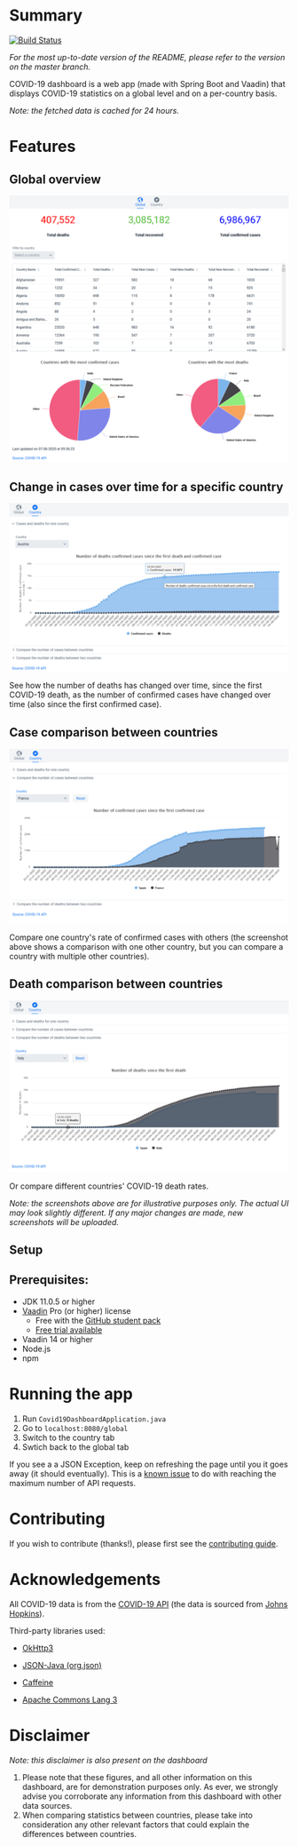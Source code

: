 # Summary

[![Build Status](https://travis-ci.com/knjk04/COVID-19-dashboard.svg?branch=master)](https://travis-ci.com/knjk04/COVID-19-dashboard)

*For the most up-to-date version of the README, please refer to the version on the master branch.*

COVID-19 dashboard is a web app (made with Spring Boot and Vaadin) that displays COVID-19 statistics on a global level 
and on a per-country basis. 

*Note: the fetched data is cached for 24 hours.*

# Features

## Global overview

![Global dashboard](/media/global_dashboard.png)

## Change in cases over time for a specific country

![Country dashboard](/media/cases_and_deaths_one_country.png)

See how the number of deaths has changed over time, since the first COVID-19 death, as the number of confirmed cases
have changed over time (also since the first confirmed case).

## Case comparison between countries

![Case comparison](/media/cases_comparison.png)

Compare one country's rate of confirmed cases with others (the screenshot above shows a comparison with
one other country, but you can compare a country with multiple other countries).

## Death comparison between countries

![Death comparison](/media/deaths_comparison.png)

Or compare different countries' COVID-19 death rates.

*Note: the screenshots above are for illustrative purposes only. The actual UI may look slightly different. 
If any major changes are made, new screenshots will be uploaded.*

## Setup

## Prerequisites:

- JDK 11.0.5 or higher
- [Vaadin](https://vaadin.com/) Pro (or higher) license 
    - Free with the [GitHub student pack](https://education.github.com/pack)
    - [Free trial available](https://vaadin.com/pricing)
- Vaadin 14 or higher
- Node.js
- npm

# Running the app

1. Run `Covid19DashboardApplication.java`
2. Go to `localhost:8080/global`
3. Switch to the country tab
4. Swtich back to the global tab

If you see a a JSON Exception, keep on refreshing the page until you it goes away (it should eventually). This is a [known issue](https://github.com/knjk04/COVID-19-dashboard/issues/5) to do with reaching the maximum number of API requests.

# Contributing

If you wish to contribute (thanks!), please first see the [contributing guide](https://github.com/knjk04/COVID-19-dashboard/blob/master/CONTRIBUTING.md).

# Acknowledgements

All COVID-19 data is from the [COVID-19 API](https://covid19api.com/) (the data is sourced from [Johns Hopkins](https://github.com/CSSEGISandData/COVID-19)).

Third-party libraries used:

- [OkHttp3](https://square.github.io/okhttp/)

- [JSON-Java (org.json)](https://github.com/stleary/JSON-java)

- [Caffeine](https://github.com/ben-manes/caffeine)

- [Apache Commons Lang 3](https://commons.apache.org/proper/commons-lang/)

# Disclaimer

*Note: this disclaimer is also present on the dashboard*

1. Please note that these figures, and all other information on this dashboard, are for demonstration purposes only. As ever, we strongly advise you corroborate any information from this dashboard with other data sources.
2. When comparing statistics between countries, please take into consideration any other relevant factors that could explain the differences between countries.
